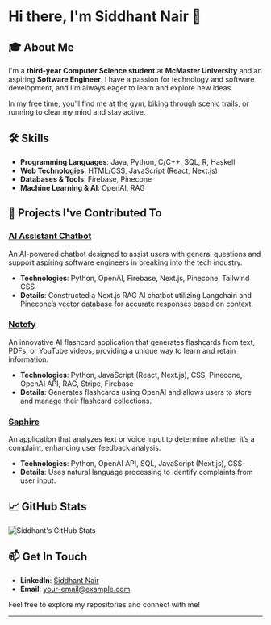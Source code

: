 # Hi there, I'm Siddhant Nair 👋

## 🎓 About Me

I'm a **third-year Computer Science student** at **McMaster University** and an aspiring **Software Engineer**. I have a passion for technology and software development, and I'm always eager to learn and explore new ideas.

In my free time, you’ll find me at the gym, biking through scenic trails, or running to clear my mind and stay active.

## 🛠️ Skills

- **Programming Languages**: Java, Python, C/C++, SQL, R, Haskell
- **Web Technologies**: HTML/CSS, JavaScript (React, Next.js)
- **Databases & Tools**: Firebase, Pinecone
- **Machine Learning & AI**: OpenAI, RAG

## 🚀 Projects I've Contributed To

### [AI Assistant Chatbot](https://github.com/username/ai-assistant-chatbot)
An AI-powered chatbot designed to assist users with general questions and support aspiring software engineers in breaking into the tech industry.
- **Technologies**: Python, OpenAI, Firebase, Next.js, Pinecone, Tailwind CSS
- **Details**: Constructed a Next.js RAG AI chatbot utilizing Langchain and Pinecone’s vector database for accurate responses based on context.

### [Notefy](https://github.com/username/notefy)
An innovative AI flashcard application that generates flashcards from text, PDFs, or YouTube videos, providing a unique way to learn and retain information.
- **Technologies**: Python, JavaScript (React, Next.js), CSS, Pinecone, OpenAI API, RAG, Stripe, Firebase
- **Details**: Generates flashcards using OpenAI and allows users to store and manage their flashcard collections.

### [Saphire](https://github.com/username/saphire)
An application that analyzes text or voice input to determine whether it’s a complaint, enhancing user feedback analysis.
- **Technologies**: Python, OpenAI API, SQL, JavaScript (Next.js), CSS
- **Details**: Uses natural language processing to identify complaints from user input.

## 📈 GitHub Stats

![Siddhant's GitHub Stats](https://github-readme-stats.vercel.app/api?username=your-github-username&show_icons=true&hide_title=true&count_private=true&hide=prs&theme=dark)

## 📫 Get In Touch

- **LinkedIn**: [Siddhant Nair](https://www.linkedin.com/in/your-linkedin-profile)
- **Email**: [your-email@example.com](mailto:your-email@example.com)

Feel free to explore my repositories and connect with me!

---

